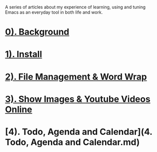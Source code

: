 A series of articles about my experience of learning, using and tuning Emacs as an everyday tool in both life and work.


# [0). Background](https://kenmlai.me/series/To-the-Moon/0.-background/)


# [1). Install](https://kenmlai.me/series/To-the-Moon/1.-install/)


# [2). File Management & Word Wrap](https://kenmlai.me/series/To-the-Moon/2.-File-Management-Word-Wrap/)


# [3). Show Images & Youtube Videos Online](https://kenmlai.me/series/To-the-Moon/3.-Show-Images-Youtube-Videos-Online/)


# [4). Todo, Agenda and Calendar](4. Todo, Agenda and Calendar.md)
